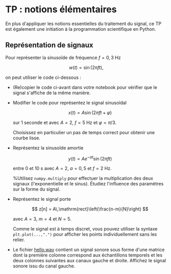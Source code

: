 # TP : notions élémentaires

En plus d'appliquer les notions essentielles du traitement du signal,
ce TP est également une initiation à la programmation scientifique en Python.

## Représentation de signaux

Pour représenter la sinusoïde de fréquence $f=0,3$ Hz

$$
  w(t) = \sin(2\pi f t),
$$

on peut utiliser le code ci-dessous :

* (Re)copier le code ci-avant dans votre notebook pour vérifier que le signal s'affiche de la même manière.

* Modifier le code pour représentez le signal sinusoïdal
  
  $$
    x(t) = A \sin(2\pi f t + \varphi)
  $$
  
  sur 1 seconde et avec $A=2$, $f=5$ Hz et $\varphi=\pi/3$.
  
  Choisissez en particulier un pas de temps correct pour obtenir une courbe lisse.
  
* Représentez la sinusoïde amortie
  
  $$
    y(t) = A e^{-at} \sin(2 \pi f t)
  $$
  
  entre 0 et 10 s avec $A=2$, $a=0,5$ et $f = 2$ Hz.

  %Utilisez `numpy.multiply` pour effectuer la multiplication des deux signaux (l'exponentielle et le sinus).
  Étudiez l'influence des paramètres sur la forme du signal.
  
* Représentez le signal porte
  
  $$
    z[n] = A\,\mathrm{rect}\left(\frac{n-m}{N}\right)
  $$
  
  avec $A = 3$, $m = 4$ et $N = 5$.

  Comme le signal est à temps discret, vous pouvez utiliser la syntaxe `plt.plot(...,".")` pour afficher les points individuellement sans les relier.
  
* Le fichier [hello.wav](https://vincmazet.github.io/signal1/_static/files/hello.wav) contient un signal sonore sous forme d'une matrice dont la première colonne correspond aux échantillons temporels et les deux colonnes suivantes aux canaux gauche et droite. Affichez le signal sonore issu du canal gauche.